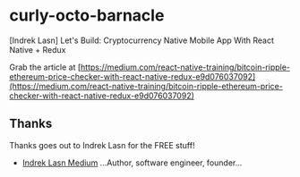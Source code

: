 # curly-octo-barnacle
[Indrek Lasn] Let's Build: Cryptocurrency Native Mobile App With React Native + Redux

Grab the article at [https://medium.com/react-native-training/bitcoin-ripple-ethereum-price-checker-with-react-native-redux-e9d076037092](https://medium.com/react-native-training/bitcoin-ripple-ethereum-price-checker-with-react-native-redux-e9d076037092)

## Thanks

Thanks goes out to Indrek Lasn for the FREE stuff!

* [Indrek Lasn Medium](https://codeburst.io/@wesharehoodies) ...Author, software engineer, founder...
